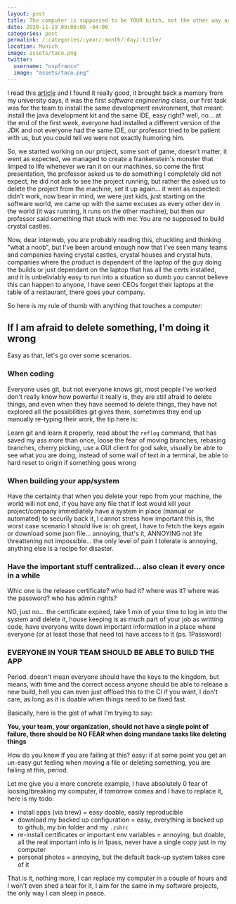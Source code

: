 ```yaml
---
layout: post
title: The computer is suppossed to be YOUR bitch, not the other way around
date: 2020-11-29 09:00:00 -04:00
categories: post
permalink: /:categories/:year/:month/:day/:title/
location: Munich
image: assets/taco.png
twitter:
  username: "ospfranco"
  image: "assets/taco.png"
---
```


I read this [article](https://reflexio.debec.eu/considerations-before-graduating-engineer) and I found it really good, it brought back a memory from my university days, it was the first *software engineering* class, our first task was for the team to install the same development environment, that meant: install the java development kit and the same IDE, easy right? well, no... at the end of the first week, everyone had installed a different version of the JDK and not everyone had the same IDE, our professor tried to be patient with us, but you could tell we were not exactly humoring him.

So, we started working on our project, some sort of game, doesn't matter, it went as expected, we managed to create a frankenstein's monster that limped to life whenever we ran it on our machines, so come the first presentation, the professor asked us to do something I completely did not expect, he did not ask to see the project running, but rather the asked us to delete the project from the machine, set it up again... it went as expected: didn't work, now bear in mind, we were just kids, just starting on the software world, we came up with the same excuses as every other dev in the world (it was running, it runs on the other machine), but then our professor said something that stuck with me: You are no supposed to build crystal castles.

Now, dear interweb, you are probably reading this, chuckling and thinking "what a noob", but I've been around enough now that I've seen many teams and companies having crystal castles, crystal houses and crystal huts, companies where the product is dependent of the laptop of the guy doing the builds or just dependant on the laptop that has all the certs installed, and it is unbeliviably easy to run into a situation so dumb you cannot believe this can happen to anyone, I have seen CEOs forget their laptops at the table of a restaurant, there goes your company.

So here is my rule of thumb with anything that touches a computer:

## If I am afraid to delete something, I'm doing it wrong

Easy as that, let's go over some scenarios.

### When coding
Everyone uses git, but not everyone knows git, most people I've worked don't really know how powerful it really is, they are still afraid to delete things, and even when they have seemed to delete things, they have not explored all the possibilities git gives them, sometimes they end up manually re-typing their work, the tip here is:

Learn git and learn it properly, read about the `reflog` command, that has saved my ass more than once, loose the fear of moving branches, rebasing branches, cherry picking, use a GUI client for god sake, visually be able to see what you are doing, instead of some wall of text in a terminal, be able to hard reset to origin if something goes wrong

### When building your app/system
Have the certainty that when you delete your repo from your machine, the world will not end, if you have any file that if lost would kill your project/company immediately have a system in place (manual or automated) to securily back it, I cannot stress how important this is, the worst case scenario I should live is: oh great, I have to fetch the keys again or download some json file... annoying, that's it, ANNOYING not life threattening not impossible... the only level of pain I tolerate is annoying, anything else is a recipe for disaster.

### Have the important stuff centralized... also clean it every once in a while
Whic one is the release certificate? who had it? where was it? where was the password? who has admin rights?

NO, just no... the certificate expired, take 1 min of your time to log in into the system and delete it, house keeping is as much part of your job as writting code, have everyone write down important information in a place where everyone (or at least those that need to) have access to it (ps. 1Password)

### EVERYONE IN YOUR TEAM SHOULD BE ABLE TO BUILD THE APP
Period. doesn't mean everyone should have the keys to the kingdom, but means, with time and the correct access anyone should be able to release a new build, hell you can even just offload this to the CI if you want, I don't care, as long as it is doable when things need to be fixed fast.

Basically, here is the gist of what I'm trying to say:

**You, your team, your organization, should not have a single point of failure, there should be NO FEAR when doing mundane tasks like deleting things**

How do you know if you are failing at this? easy: if at some point you get an un-easy gut feeling when moving a file or deleting something, you are failing at this, period.

Let me give you a more concrete example, I have absolutely 0 fear of loosing/breaking my computer, if tomorrow comes and I have to replace it, here is my todo:
- install apps (via brew) = easy doable, easily reproducible
- download my backed up configuration = easy, everything is backed up to github, my bin folder and my `.zshrc`
- re-install certificates or important env variables = annoying, but doable, all the real important info is in 1pass, never have a single copy just in my computer
- personal photos = annoying, but the default back-up system takes care of it

That is it, nothing more, I can replace my computer in a couple of hours and I won't even shed a tear for it, I aim for the same in my software projects, the only way I can sleep in peace.